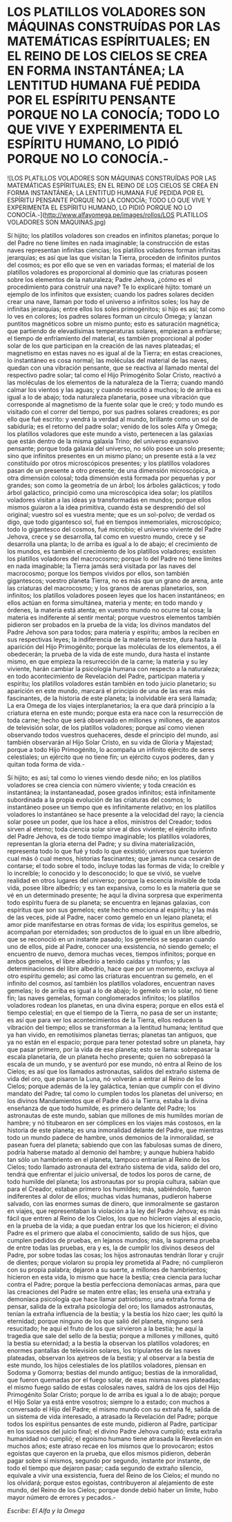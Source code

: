 # LOS PLATILLOS VOLADORES SON MÁQUINAS CONSTRUÍDAS POR LAS MATEMÁTICAS ESPÍRITUALES; EN EL REINO DE LOS CIELOS SE CREA EN FORMA INSTANTÁNEA; LA LENTITUD HUMANA FUÉ PEDIDA POR EL ESPÍRITU PENSANTE PORQUE NO LA CONOCÍA; TODO LO QUE VIVE Y EXPERIMENTA EL ESPÍRITU HUMANO, LO PIDIÓ PORQUE NO LO CONOCÍA.-

![LOS PLATILLOS VOLADORES SON MÁQUINAS CONSTRUÍDAS POR LAS MATEMÁTICAS ESPÍRITUALES; EN EL REINO DE LOS CIELOS SE CREA EN FORMA INSTANTÁNEA; LA LENTITUD HUMANA FUÉ PEDIDA POR EL ESPÍRITU PENSANTE PORQUE NO LA CONOCÍA; TODO LO QUE VIVE Y EXPERIMENTA EL ESPÍRITU HUMANO, LO PIDIÓ PORQUE NO LO CONOCÍA.-](http://www.alfayomega.pe/images/rollos/LOS PLATILLOS VOLADORES SON MAQUINAS.jpg)

Sí hijito; los platillos voladores son creados en infinitos planetas; porque lo del Padre no tiene límites en nada imaginable; la construcción de estas naves representan infinitas ciencias; los platillos voladores forman infinitas jerarquías; es así que las que visitan la Tierra, proceden de infinitos puntos del cosmos; es por ello que se ven en variadas formas; el material de los platillos voladores es proporcional al dominio que las criaturas poseen sobre los elementos de la naturaleza; Padre Jehova, ¿cómo es el procedimiento para construír una nave? Te lo explicaré hijito: tomaré un ejemplo de los infinitos que exsisten; cuando los padres solares deciden crear una nave, llaman por todo el universo a infinitos soles; los hay de infinitas jerarquías; entre ellos los soles primogénitos; si hijo es así; tal como lo ves en colores; los padres solares forman un círculo Omega; y lanzan puntitos magnéticos sobre un mismo punto; esto es saturación magnética; que partiendo de elevadísimas temperaturas solares, empiezan a enfríarse; el tiempo de enfríamiento del material, es también proporcional al poder solar de los que participan en la creación de las naves plateadas; el magnetismo en estas naves no es igual al de la Tierra; en estas creaciones, lo instantáneo es cosa normal; las moléculas del material de las naves, quedan con una vibración pensante, que se reactiva al llamado mental del respectivo padre solar; tal como el Hijo Primogénito Solar Cristo, reactivó a las moléculas de los elementos de la naturaleza de la Tierra; cuando mandó calmar los vientos y las aguas; y cuando resucitó a muchos; lo de arriba es igual a lo de abajo; toda naturaleza planetaria, posee una vibración que corresponde al magnetismo de la fuente solar que le creó; y todo mundo es visitado con el correr del tiempo, por sus padres solares creadores; es por ello que fué escrito: y vendrá la verdad al mundo, brillante como un sol de sabiduría; es el retorno del padre solar; venido de los soles Alfa y Omega; los platillos voladores que este mundo a visto, pertenecen a las galaxias que están dentro de la misma galaxia Trino; del universo expansivo pensante; porque toda galaxia del universo, no sólo posee un solo presente; sino que infinitos presentes en un mismo plano; un presente está a la vez constituído por otros microscópicos presentes; y los platillos voladores pasan de un presente a otro presente; de una dimensión microscópica, a otra dimensión colosal; toda dimensión está formada por pequeñas y por grandes; son como la geometría de un árbol; los árboles galácticos; y todo árbol galáctico, principió como una microscópica idea solar; los platillos voladores visitan a las ideas ya transformadas en mundos; porque ellos mismos guiaron a la idea primitiva, cuando ésta se desprendió del sol original; vuestro sol es vuestra mente; que es un sol-polvo; de verdad os digo, que todo gigantesco sol, fué en tiempos inmemoriales, microscópico; todo lo gigantesco del cosmos, fué microbio; el universo viviente del Padre Jehova, crece y se desarrolla, tal como en vuestro mundo, crece y se desarrolla una planta; lo de arriba es igual a lo de abajo; el crecimiento de los mundos, es también el crecimiento de los platillos voladores; exsisten los platillos voladores del macrocosmo; porque lo del Padre nó tiene límites en nada imaginable; la Tierra jamás será visitada por las naves del macrocosmo; porque los tiempos vividos por ellos, son también gigantescos; vuestro planeta Tierra, no es más que un grano de arena, ante las criaturas del macrocosmo; y los granos de arenas planetarios, son infinitos; los platillos voladores poseen leyes que los hacen instantáneos; en ellos actúan en forma simultánea, materia y mente; en todo mando y órdenes, la materia está atenta; en vuestro mundo no ocurre tal cosa; la materia es indiferente al sentir mental; porque vuestros elementos también pidieron ser probados en la prueba de la vida; los divinos mandatos del Padre Jehova son para todos; para materia y espíritu; ambos la reciben en sus respectivas leyes; la indiferencia de la materia terrestre, dura hasta la aparición del Hijo Primogénito; porque las moléculas de los elementos, a él obedecerán; la prueba de la vida de este mundo, dura hasta el instante mismo, en que empieza la resurrección de la carne; la materia y su ley viviente, harán cambiar la psicología humana con respecto a la naturaleza; en todo acontecimiento de Revelación del Padre, participan materia y espíritu; los platillos voladores están también en todo juicio planetario; su aparición en este mundo, marcará el principio de una de las eras más fascinantes, de la historia de este planeta; la inolvidable era será llamada; La era Omega de los viajes interplanetarios; la era que dará principio a la criatura eterna en este mundo; porque esta era nace con la resurrección de toda carne; hecho que será observado en millones y millones, de aparatos de televisión solar, de los platillos voladores; porque así como vienen observando todos vuestros quehaceres, desde el principio del mundo, así también observarán al Hijo Solar Cristo, en su vida de Gloria y Majestad; porque a todo Hijo Primogénito, lo acompaña un infinito ejército de seres celestiales; un ejército que no tiene fín; un ejército cuyos poderes, dan y quitan toda forma de vida.-

Sí hijito; es así; tal como lo vienes viendo desde niño; en los platillos voladores se crea ciencia con número viviente; y toda creación es instantánea; la instantaneadad, posee grados infinitos; está infinitamente subordinada a la propia evolución de las criaturas del cosmos; lo instantáneo posee un tiempo que es infinitamente relativo; en los platillos voladores lo instantáneo se hace presente a la velocidad del rayo; la ciencia solar posee un poder, que los hace a ellos, ministros del Creador; todos sirven al eterno; toda ciencia solar sirve al dios viviente; el ejército infinito del Padre Jehova, es de todo tiempo imaginable; los platillos voladores, representan la gloria eterna del Padre; y su divina materialización, representa todo lo que fué y todo lo que exsistió; universos que tuvieron cual más ó cual menos, historias fascinantes; que jamás nunca cesarán de contarse; el todo sobre el todo, incluye todas las formas de vida; lo creíble y lo increíble; lo conocido y lo desconocido; lo que se vivió, se vuelve realidad en otros lugares del universo; porque la escencia invisible de toda vida, posee libre albedrío; y es tan expansiva, como lo es la materia que se vé en un determinado presente; he aquí la divina sorpresa que experimenta todo espíritu fuera de su planeta; se encuentra en lejanas galaxias, con espíritus que son sus gemelos; este hecho emociona al espíritu; y las más de las veces, pide al Padre, nacer como gemelo en un lejano planeta; el amor pide manifestarse en otras formas de vida; los espíritus gemelos, se acompañan por eternidades; son productos de lo igual en un libre albedrío, que se reconoció en un instante pasado; los gemelos se separan cuando uno de ellos, pide al Padre, conocer una exsistencia, nó siendo gemelo; el encuentro de nuevo, demora muchas veces, tiempos infinitos; porque en ambos gemelos, el libre albedrío a tenido caídas y triunfos; y las determinaciones del libre albedrío, hace que por un momento, excluya al otro espíritu gemelo; así como las criaturas encuentran su gemelo, en el infinito del cosmos, así también los platillos voladores, encuentran naves gemelas; lo de arriba es igual a lo de abajo; lo gemelo en lo solar, nó tiene fín; las naves gemelas, forman conglomerados infinitos; los platillos voladores rodean los planetas, en una divina espera; porque en ellos está el tiempo celestial; en que el tiempo de la Tierra, no pasa de ser un instante; es así que para ver los acontecimientos de la Tierra, ellos reducen la vibración del tiempo; ellos se transforman a la lentitud humana; lentitud que ya han vivido, en remotísimos planetas tierras; planetas tan antiguos, que ya no están en el espacio; porque para tener potestad sobre un planeta, hay que pasar primero, por la vida de ese planeta; esto se llama: sobrepasar la escala planetaria, de un planeta hecho presente; quien no sobrepasó la escala de un mundo, y se aventuró por ese mundo, nó entra al Reino de los Cielos; es así que los llamados astronautas, salidos del extraño sistema de vida del oro, que pisaron la Luna, nó volverán a entrar al Reino de los Cielos; porque además de la ley galáctica, tenían que cumplir con el divino mandato del Padre; tal como lo cumplen todos los planetas del universo; en los divinos Mandamientos que el Padre dió a la Tierra, estaba la divina enseñanza de que todo humilde, es primero delante del Padre; los astronautas de este mundo, sabían que millones de mis humildes morían de hambre; y nó titubearon en ser cómplices en los viajes más costosos, en la historia de este planeta; es una inmoralidad delante del Padre, que mientras todo un mundo padece de hambre, unos demonios de la inmoralidad, se pasean fuera del planeta; sabiendo que con las fabulosas sumas de dinero, podría haberse matado al demonio del hambre; y aunque hubiera habido tan sólo un hambriento en el planeta, tampoco entrarían al Reino de los Cielos; todo llamado astronauta del extraño sistema de vida, salido del oro, tendrá que enfrentar el juicio universal, de todos los poros de carne, de todo humilde del planeta; los astronautas por su propia cultura, sabían que para el Creador, estaban primero los humildes; más, sabiéndolo, fueron indiferentes al dolor de ellos; muchas vidas humanas, pudieron haberse salvado, con las enormes sumas de dinero, que inmoralmente se gastaron en viajes, que representaban la violación a la ley del Padre Jehova; es más fácil que entren al Reino de los Cielos, los que no hicieron viajes al espacio, en la prueba de la vida; a que puedan entrar los que los hicieron; el divino Padre es el primero que alaba el conocimiento, salido de sus hijos, que cumplen pedidos de pruebas, en lejanos mundos; más, la suprema prueba de entre todas las pruebas, era y es, la de cumplir los divinos deseos del Padre, por sobre todas las cosas; los hijos astronautas tendrán llorar y crujir de dientes; porque violaron su propia ley prometida al Padre; nó cumplieron con su propia palabra; dejaron a su suerte, a millones de hambrientos; hicieron en esta vida, lo mismo que hace la bestia; crea ciencia para luchar contra el Padre; porque la bestia perfecciona demoníacas armas, para que las creaciones del Padre se maten entre ellas; les enseña una extraña y demoníaca psicología que hace llamar patriotismo; una extraña forma de pensar, salida de la extraña psicología del oro; los llamados astronautas, tenían la extraña influencia de la bestia; y la bestia los hizo caer; les quitó la eternidad; porque ninguno de los que salió del planeta, ninguno será resucitado; he aquí el fruto de los que sirvieron a la bestia; he aquí la tragedia que sale del sello de la bestia; porque a millones y millones, quitó la bestia su eternidad; a la bestia la observan los platillos voladores; en enormes pantallas de televisión solares, los tripulantes de las naves plateadas, observan los ajetreos de la bestia; y al observar a la bestia de este mundo, los hijos celestiales de los platillos voladores, piensan en Sodoma y Gomorra; bestias del mundo antiguo; bestias de la inmoralidad, que fueron quemadas por el fuego solar, de esas mismas naves plateadas; el mismo fuego salido de estas colosales naves, saldrá de los ojos del Hijo Primogénito Solar Cristo; porque lo de arriba es igual a lo de abajo; porque el Hijo Solar ya está entre vosotros; siempre lo a estado; con muchos a conversado el Hijo del Padre; el mismo mundo con su extraña fé, salida de un sistema de vida interesado, a atrasado la Revelación del Padre; porque todos los espíritus pensantes de este mundo, pidieron al Padre, participar en los sucesos del juicio final; el divino Padre Jehova cumplió; esta extraña humanidad nó cumplió; el egoísmo humano tiene atrasada la Revelación en muchos años; este atraso recae en los mismos que lo provocaron; estos egoístas que cayeron en la prueba, que ellos mismos pidieron, deberán pagar sobre sí mismos, segundo por segundo, instante por instante, de todo el tiempo que dejaron pasar; cada segundo de extraño silencio, equivale a vivir una exsistencia, fuera del Reino de los Cielos; el mundo no los olvidará; porque estos egoístas, contribuyeron al alejamiento de este mundo, del Reino de los Cielos; porque donde debió haber un límite, hubo mayor número de errores y pecados.-

*Escribe: El Alfa y la Omega*

